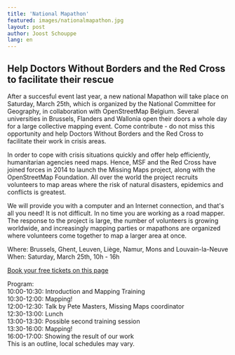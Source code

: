 ```yaml
---
title: 'National Mapathon'
featured: images/nationalmapathon.jpg
layout: post
author: Joost Schouppe
lang: en
---
```


## Help Doctors Without Borders and the Red Cross to facilitate their rescue

After a succesful event last year, a new national Mapathon will take place on Saturday, March 25th, which is organized by the National Committee for Geography, in collaboration with OpenStreetMap Belgium. Several universities in Brussels, Flanders and Wallonia open their doors a whole day for a large collective mapping event. Come contribute - do not miss this opportunity and help Doctors Without Borders and the Red Cross to facilitate their work in crisis areas. 

In order to cope with crisis situations quickly and offer help efficiently, humanitarian agencies need maps. Hence, MSF and the Red Cross have joined forces in 2014 to launch the Missing Maps project, along with the OpenStreetMap Foundation. All over the world the project recruits volunteers to map areas where the risk of natural disasters, epidemics and conflicts is greatest. 

We will provide you with a computer and an Internet connection, and that's all you need! It is not difficult. In no time you are working as a road mapper. The response to the project is large, the number of volunteers is growing worldwide, and increasingly mapping parties or mapathons are organized where volunteers come together to map a larger area at once.

Where: Brussels, Ghent, Leuven, Liège, Namur, Mons and Louvain-la-Neuve  
When: Saturday, March 25th, 10h - 16h 

[Book your free tickets on this page](https://nationalmapathon.eventbrite.com)

Program:  
10:00-10:30: Introduction and Mapping Training  
10:30-12:00: Mapping!  
12:00-12:30: Talk by Pete Masters, Missing Maps coordinator  
12:30-13:00: Lunch  
13:00-13:30: Possible second training session  
13:30-16:00: Mapping!  
16:00-17:00: Showing the result of our work  
This is an outline, local schedules may vary.
